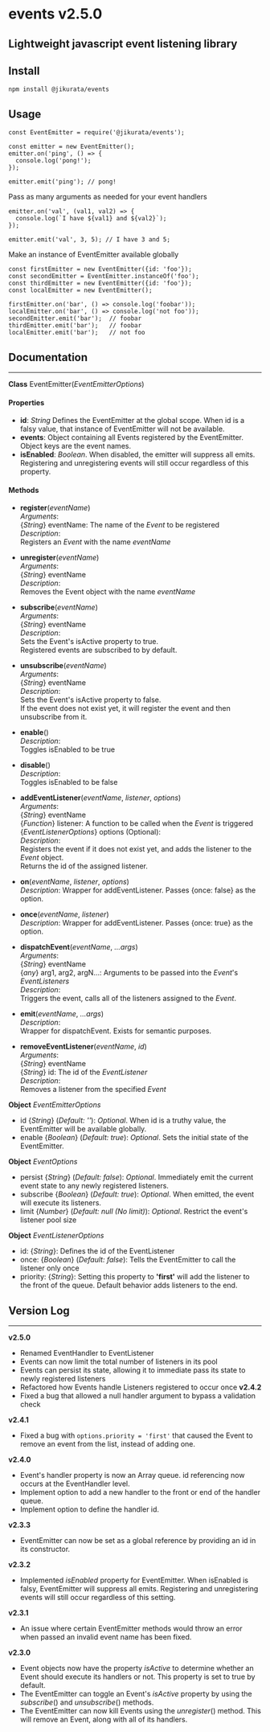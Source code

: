 # events v2.5.0
Lightweight javascript event listening library
---
## Install
```
npm install @jikurata/events
```
## Usage
```
const EventEmitter = require('@jikurata/events');

const emitter = new EventEmitter();
emitter.on('ping', () => {
  console.log('pong!');
});

emitter.emit('ping'); // pong!
```
Pass as many arguments as needed for your event handlers
```
emitter.on('val', (val1, val2) => {
  console.log(`I have ${val1} and ${val2}`);
});

emitter.emit('val', 3, 5); // I have 3 and 5;
```
Make an instance of EventEmitter available globally
```
const firstEmitter = new EventEmitter({id: 'foo'});
const secondEmitter = EventEmitter.instanceOf('foo');
const thirdEmitter = new EventEmitter({id: 'foo'});
const localEmitter = new EventEmitter();

firstEmitter.on('bar', () => console.log('foobar'));
localEmitter.on('bar', () => console.log('not foo'));
secondEmitter.emit('bar');  // foobar
thirdEmitter.emit('bar');   // foobar
localEmitter.emit('bar');   // not foo
```
## Documentation
---
**Class** EventEmitter(*EventEmitterOptions*)
#### Properties
- **id**: *String* Defines the EventEmitter at the global scope. When id is a falsy value, that instance of EventEmitter will not be available.
- **events**: Object containing all Events registered by the EventEmitter. Object keys are the event names.
- **isEnabled**: *Boolean*. When disabled, the emitter will suppress all emits. Registering and unregistering events will still occur regardless of this property.
#### Methods
- **register**(*eventName*)<br>
  *Arguments*:<br>
    {*String*} eventName: The name of the *Event* to be registered<br>
  *Description*:<br>
    Registers an *Event* with the name *eventName*<br>

- **unregister**(*eventName*)<br>
  *Arguments*:<br>
    {*String*} eventName<br>
  *Description*:<br>
    Removes the Event object with the name *eventName*<br>

- **subscribe**(*eventName*)<br>
  *Arguments*:<br>
    {*String*} eventName<br>
  *Description*:<br>
    Sets the Event's isActive property to true.<br>
    Registered events are subscribed to by default.<br>

- **unsubscribe**(*eventName*)<br>
  *Arguments*:<br>
    {*String*} eventName<br>
  *Description*:<br>
    Sets the Event's isActive property to false.<br>
    If the event does not exist yet, it will register the event and then unsubscribe from it.<br>

- **enable**()<br>
  *Description*:<br>
    Toggles isEnabled to be true<br>

- **disable**()<br>
  *Description*:<br>
    Toggles isEnabled to be false<br>

- **addEventListener**(*eventName*, *listener*, *options*)<br>
  *Arguments*:<br>
    {*String*} eventName<br>
    {*Function*} listener: A function to be called when the *Event* is triggered<br>
    {*EventListenerOptions*} options (Optional):<br>
  *Description*:<br>
    Registers the event if it does not exist yet, and adds the listener to the *Event* object.<br>
    Returns the id of the assigned listener.<br>


- **on**(*eventName*, *listener*, *options*)<br>
  *Description*: Wrapper for addEventListener. Passes {once: false} as the option.<br>

- **once**(*eventName*, *listener*)<br>
  *Description*: Wrapper for addEventListener. Passes {once: true} as the option.<br>

- **dispatchEvent**(*eventName*, *...args*)<br>
  *Arguments*:<br>
    {*String*} eventName<br>
    {*any*} arg1, arg2, argN...: Arguments to be passed into the *Event*'s *EventListeners*<br>
  *Description*:<br>
    Triggers the event, calls all of the listeners assigned to the *Event*.<br>

- **emit**(*eventName*, *...args*)<br>
  *Description*:<br>
    Wrapper for dispatchEvent. Exists for semantic purposes.<br>

- **removeEventListener**(*eventName*, *id*)<br>
  *Arguments*:<br>
    {*String*} eventName<br>
    {*String*} id: The id of the *EventListener*<br>
  *Description*:<br>
    Removes a listener from the specified *Event*<br>
    
**Object** *EventEmitterOptions*<br>
  - id {*String*} (*Default: ''*): *Optional*. When id is a truthy value, the EventEmitter will be available globally.<br>
  - enable {*Boolean*} (*Default: true*): *Optional*. Sets the initial state of the EventEmitter.

**Object** *EventOptions*<br>
  - persist {*String*} (*Default: false*): *Optional*. Immediately emit the current event state to any newly registered listeners.<br>
  - subscribe {*Boolean*} (*Default: true*): *Optional*. When emitted, the event will execute its listeners.<br>
  - limit {*Number*} (*Default: null (No limit)*): *Optional*. Restrict the event's listener pool size

**Object** *EventListenerOptions*<br>
  -  id: {*String*}: Defines the id of the EventListener<br>
  -  once: {*Boolean*} (*Default: false*): Tells the EventEmitter to call the listener only once<br>
  -  priority: {*String*}: Setting this property to **'first'** will add the listener to the front of the queue. Default behavior adds listeners to the end.
## Version Log
---
**v2.5.0**
- Renamed EventHandler to EventListener
- Events can now limit the total number of listeners in its pool
- Events can persist its state, allowing it to immediate pass its state to newly registered listeners
- Refactored how Events handle Listeners registered to occur once
**v2.4.2**
- Fixed a bug that allowed a null handler argument to bypass a validation check

**v2.4.1**
- Fixed a bug with ```options.priority = 'first'``` that caused the Event to remove an event from the list, instead of adding one.

**v2.4.0**
- Event's handler property is now an Array queue. id referencing now occurs at the EventHandler level.
- Implement option to add a new handler to the front or end of the handler queue.
- Implement option to define the handler id.

**v2.3.3**
- EventEmitter can now be set as a global reference by providing an id in its constructor.<br>

**v2.3.2**
- Implemented *isEnabled* property for EventEmitter. When isEnabled is falsy, EventEmitter will suppress all emits. Registering and unregistering events will still occur regardless of this setting.<br>

**v2.3.1**
- An issue where certain EventEmitter methods would throw an error when passed an invalid event name has been fixed.<br>

**v2.3.0**
- Event objects now have the property *isActive* to determine whether an Event should execute its handlers or not. This property is set to true by default.
- The EventEmitter can toggle an Event's *isActive* property by using the *subscribe*() and *unsubscribe*() methods.
- The EventEmitter can now kill Events using the *unregister*() method. This will remove an Event, along with all of its handlers.<br>
